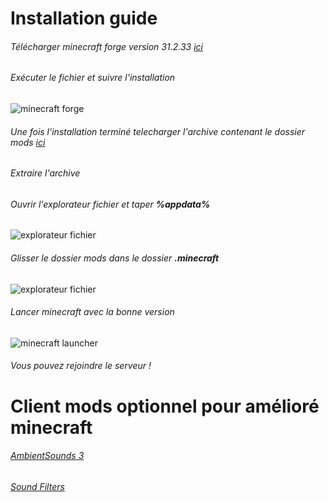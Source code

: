 # Installation guide

###### Télécharger minecraft forge version 31.2.33 [ici](https://adfoc.us/serve/sitelinks/?id=271228&url=https://files.minecraftforge.net/maven/net/minecraftforge/forge/1.15.2-31.2.33/forge-1.15.2-31.2.33-installer.jar)

###### Exécuter le fichier et suivre l'installation

![minecraft forge](https://image.noelshack.com/fichiers/2020/32/4/1596723179-2.png)

###### Une fois l'installation terminé telecharger l'archive contenant le dossier mods [ici](https://github.com/Guillaume-Vidal/minecraft-forge-1.15/archive/master.zip)

###### Extraire l'archive

###### Ouvrir l'explorateur fichier et taper **%appdata%**

![explorateur fichier](https://image.noelshack.com/fichiers/2020/32/4/1596721361-3.png)

###### Glisser le dossier mods dans le dossier **.minecraft**

![explorateur fichier](https://image.noelshack.com/fichiers/2020/32/4/1596721558-4.png)

###### Lancer minecraft avec la bonne version

![minecraft launcher](https://image.noelshack.com/fichiers/2020/32/4/1596721659-5.png)

###### Vous pouvez rejoindre le serveur !

# Client mods optionnel pour amélioré minecraft

###### [AmbientSounds 3](https://www.curseforge.com/minecraft/mc-mods/ambientsounds)
###### [Sound Filters](https://www.curseforge.com/minecraft/mc-mods/sound-filters)
